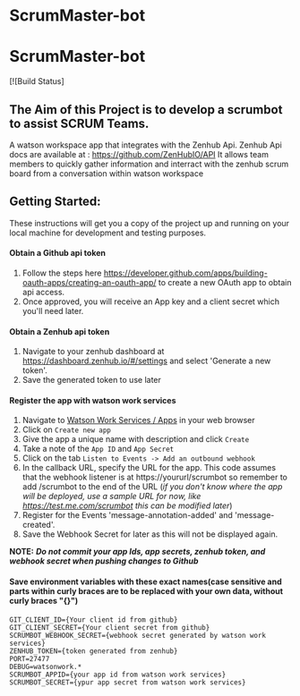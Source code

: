 # ScrumMaster-bot
# ScrumMaster-bot

[![Build Status]

## The Aim of this Project is to develop a scrumbot to assist SCRUM Teams. 

A watson workspace app that integrates with the Zenhub Api. 
Zenhub Api docs are available at : https://github.com/ZenHubIO/API
It allows team members to quickly gather information and interract with the zenhub scrum board from a conversation within watson workspace

## Getting Started:

These instructions will get you a copy of the project up and running on your local machine for development and testing purposes. 

#### Obtain a Github api token

1. Follow the steps here https://developer.github.com/apps/building-oauth-apps/creating-an-oauth-app/ to create a new OAuth app to obtain api access.
3. Once approved, you will receive an App key and a client secret which you'll need later.

#### Obtain a Zenhub api token

1. Navigate to your zenhub dashboard at https://dashboard.zenhub.io/#/settings and select 'Generate a new token'.
2. Save the generated token to use later

#### Register the app with watson work services

1. Navigate to [Watson Work Services / Apps](https://developer.watsonwork.ibm.com/apps) in your web browser
2. Click on `Create new app`
3. Give the app a unique name with description and click `Create`
4. Take a note of the `App ID` and `App Secret`
5. Click on  the tab `Listen to Events -> Add an outbound webhook`
6. In the callback URL, specify the URL for the app. This code assumes that the webhook listener is at https://yoururl/scrumbot so remember to add /scrumbot to the end of the URL (_if you don't know where the app will be deployed, use a sample URL for now, like https://test.me.com/scrumbot this can be modified later_)
7. Register for the Events 'message-annotation-added' and 'message-created'.
8. Save the Webhook Secret for later as this will not be displayed again.

**NOTE:** _**Do not commit your app Ids, app secrets, zenhub token, and webhook secret when pushing changes to Github**_

#### Save environment variables with these exact names(case sensitive and parts within curly braces are to be replaced with your own data, without curly braces "{}")
```
GIT_CLIENT_ID={Your client id from github}
GIT_CLIENT_SECRET={Your client secret from github}
SCRUMBOT_WEBHOOK_SECRET={webhook secret generated by watson work services}
ZENHUB_TOKEN={token generated from zenhub}
PORT=27477
DEBUG=watsonwork.*
SCRUMBOT_APPID={your app id from watson work services}
SCRUMBOT_SECRET={ypur app secret from watson work services}
```
